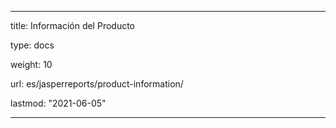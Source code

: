 ---

title: Información del Producto

type: docs

weight: 10

url: es/jasperreports/product-information/

lastmod: "2021-06-05"

---